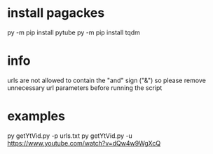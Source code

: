 # install pagackes
py -m pip install pytube
py -m pip install tqdm

# info
urls are not allowed to contain the "and" sign ("&")
so please remove unnecessary url parameters before running the script

# examples
py getYtVid.py -p urls.txt
py getYtVid.py -u https://www.youtube.com/watch?v=dQw4w9WgXcQ